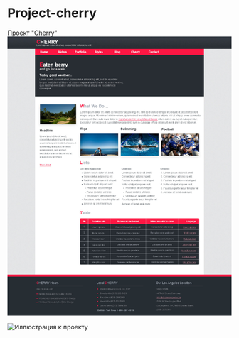 # Project-cherry
Проект "Сherry"
![Image alt](https://github.com/iLionL/Project-cherry/raw/master/images/cherry.jpg)

![Иллюстрация к проекту](https://github.com/iLionL/Project-cherry/raw/master/images/cherry.psd)
